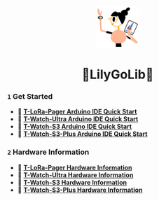 <div align="center" markdown="1">
  <img src=".github/LilyGo_logo.png" alt="LilyGo logo" width="100"/>
</div>

<h1 align = "center">🌟LilyGoLib🌟</h1>

### `1` Get Started

- 🔧 **[T-LoRa-Pager Arduino IDE Quick Start](./docs/lilygo-t-lora-pager.md)**
- 🔧 **[T-Watch-Ultra Arduino IDE Quick Start](./docs/lilygo-t-watch-ultra.md)**
- 🔧 **[T-Watch-S3 Arduino IDE Quick Start](./docs/lilygo-t-watch-s3.md)**
- 🔧 **[T-Watch-S3-Plus Arduino IDE Quick Start](./docs/lilygo-t-watch-s3-plus.md)**

### `2` Hardware Information

- 🔧 **[T-LoRa-Pager Hardware Information](./docs/hardware/lilygo-t-lora-pager.md)**
- 🔧 **[T-Watch-Ultra Hardware Information](./docs/hardware/lilygo-t-watch-ultra.md)**
- 🔧 **[T-Watch-S3 Hardware Information](./docs/hardware/lilygo-t-watch-s3.md)**
- 🔧 **[T-Watch-S3-Plus Hardware Information](./docs/hardware/lilygo-t-watch-s3-plus.md)**
